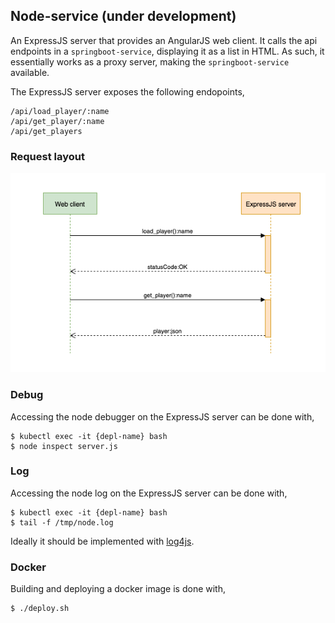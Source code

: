 ## Node-service (under development)
An ExpressJS server that provides an AngularJS web client. It calls the api endpoints in a `springboot-service`, displaying it as a list in HTML. As such, it essentially works as a proxy server, making the `springboot-service` available.

The ExpressJS server exposes the following endopoints,

```
/api/load_player/:name
/api/get_player/:name
/api/get_players
```
### Request layout
![Activity diagram](docs/Activity_diagram.png)

### Debug
Accessing the node debugger on the ExpressJS server can be done with,
```
$ kubectl exec -it {depl-name} bash
$ node inspect server.js
```

### Log
Accessing the node log on the ExpressJS server can be done with,
```
$ kubectl exec -it {depl-name} bash
$ tail -f /tmp/node.log
```

Ideally it should be implemented with [log4js](https://github.com/log4js-node/log4js-node).

### Docker
Building and deploying a docker image is done with,
```
$ ./deploy.sh
```




